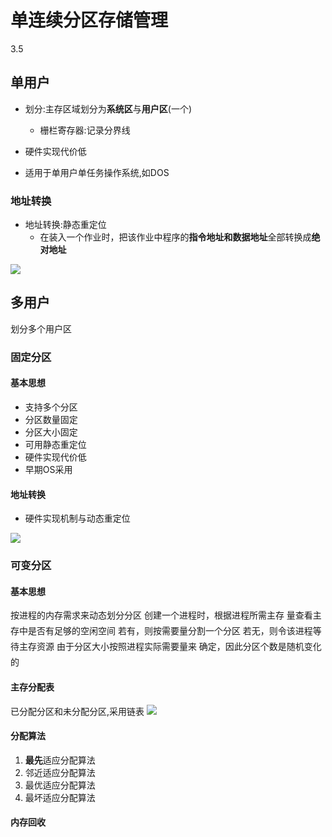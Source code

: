 

# 单连续分区存储管理
3.5

## 单用户
- 划分:主存区域划分为**系统区**与**用户区**(一个)
	- 栅栏寄存器:记录分界线

- 硬件实现代价低
- 适用于单用户单任务操作系统,如DOS

### 地址转换

- 地址转换:静态重定位
	- 在装入一个作业时，把该作业中程序的**指令地址和数据地址**全部转换成**绝对地址**

![](https://chillcharlie-img.oss-cn-hangzhou.aliyuncs.com/imgae/2023/03/27/d9687c29a2dc8a81ac599a75a73dbd63_202303271408844.png)

## 多用户

划分多个用户区

### 固定分区

#### 基本思想

- 支持多个分区
- 分区数量固定
- 分区大小固定
- 可用静态重定位
- 硬件实现代价低
- 早期OS采用

#### 地址转换

- 硬件实现机制与动态重定位

![](https://chillcharlie-img.oss-cn-hangzhou.aliyuncs.com/imgae/2023/03/27/b1a5840f27fd1dbb11139d34d053680c_202303271414852.png)

### 可变分区

#### 基本思想
按进程的内存需求来动态划分分区
创建一个进程时，根据进程所需主存
量查看主存中是否有足够的空闲空间
若有，则按需要量分割一个分区
若无，则令该进程等待主存资源
由于分区大小按照进程实际需要量来
确定，因此分区个数是随机变化的

#### 主存分配表
已分配分区和未分配分区,采用链表
![](https://chillcharlie-img.oss-cn-hangzhou.aliyuncs.com/imgae/2023/03/27/2dc5f5834bda0756efbfe4612d5f618f_202303271456381.png)

#### 分配算法

1. **最先**适应分配算法
2. 邻近适应分配算法
3. 最优适应分配算法
4. 最坏适应分配算法


#### 内存回收

